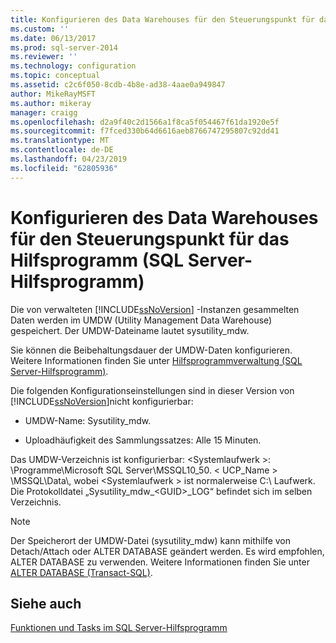 ```yaml
---
title: Konfigurieren des Data Warehouses für den Steuerungspunkt für das Hilfsprogramm (SQL Server-Hilfsprogramm) | Microsoft Dokumentation
ms.custom: ''
ms.date: 06/13/2017
ms.prod: sql-server-2014
ms.reviewer: ''
ms.technology: configuration
ms.topic: conceptual
ms.assetid: c2c6f050-8cdb-4b8e-ad38-4aae0a949847
author: MikeRayMSFT
ms.author: mikeray
manager: craigg
ms.openlocfilehash: d2a9f40c2d1566a1f8ca5f054467f61da1920e5f
ms.sourcegitcommit: f7fced330b64d6616aeb8766747295807c92dd41
ms.translationtype: MT
ms.contentlocale: de-DE
ms.lasthandoff: 04/23/2019
ms.locfileid: "62805936"
---
```

# <a name="configure-your-utility-control-point-data-warehouse-sql-server-utility"></a>Konfigurieren des Data Warehouses für den Steuerungspunkt für das Hilfsprogramm (SQL Server-Hilfsprogramm)
  Die von verwalteten [!INCLUDE[ssNoVersion](../../includes/ssnoversion-md.md)] -Instanzen gesammelten Daten werden im UMDW (Utility Management Data Warehouse) gespeichert. Der UMDW-Dateiname lautet sysutility_mdw.  
  
 Sie können die Beibehaltungsdauer der UMDW-Daten konfigurieren. Weitere Informationen finden Sie unter [Hilfsprogrammverwaltung &#40;SQL Server-Hilfsprogramm&#41;](../../database-engine/utility-administration-sql-server-utility.md).  
  
 Die folgenden Konfigurationseinstellungen sind in dieser Version von [!INCLUDE[ssNoVersion](../../includes/ssnoversion-md.md)]nicht konfigurierbar:  
  
-   UMDW-Name: Sysutility_mdw.  
  
-   Uploadhäufigkeit des Sammlungssatzes: Alle 15 Minuten.  
  
 Das UMDW-Verzeichnis ist konfigurierbar: \<Systemlaufwerk >: \Programme\Microsoft SQL Server\MSSQL10_50. < UCP_Name > \MSSQL\Data\\, wobei \<Systemlaufwerk > ist normalerweise C:\ Laufwerk. Die Protokolldatei „Sysutility_mdw_\<GUID>_LOG“ befindet sich im selben Verzeichnis.  
  
> [!NOTE]  
>  Der Speicherort der UMDW-Datei (sysutility_mdw) kann mithilfe von Detach/Attach oder ALTER DATABASE geändert werden. Es wird empfohlen, ALTER DATABASE zu verwenden. Weitere Informationen finden Sie unter [ALTER DATABASE &#40;Transact-SQL&#41;](/sql/t-sql/statements/alter-database-transact-sql).  
  
## <a name="see-also"></a>Siehe auch  
 [Funktionen und Tasks im SQL Server-Hilfsprogramm](sql-server-utility-features-and-tasks.md)  
  
  
